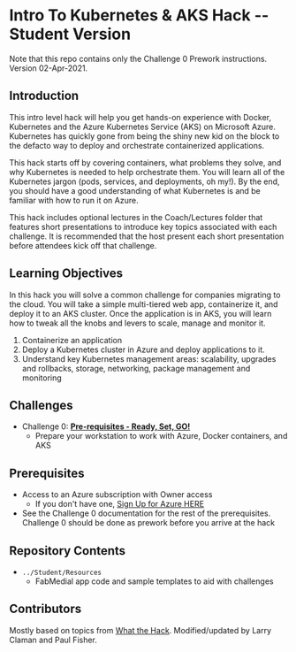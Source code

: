 # Intro To Kubernetes & AKS Hack -- Student Version

Note that this repo contains only the Challenge 0 Prework instructions.  Version 02-Apr-2021.

## Introduction
This intro level hack will help you get hands-on experience with Docker, Kubernetes and the Azure Kubernetes Service (AKS) on Microsoft Azure. Kubernetes has quickly gone from being the shiny new kid on the block to the defacto way to deploy and orchestrate containerized applications.

This hack starts off by covering containers, what problems they solve, and why Kubernetes is needed to help orchestrate them.  You will learn all of the Kubernetes jargon (pods, services, and deployments, oh my!).  By the end, you should have a good understanding of what Kubernetes is and be familiar with how to run it on Azure.

This hack includes optional lectures in the Coach/Lectures folder that features short presentations to introduce key topics associated with each challenge. It is recommended that the host present each short presentation before attendees kick off that challenge.

## Learning Objectives
In this hack you will solve a common challenge for companies migrating to the cloud. You will take a simple multi-tiered web app, containerize it, and deploy it to an AKS cluster. Once the application is in AKS, you will learn how to tweak all the knobs and levers to scale, manage and monitor it.

1. Containerize an application
1. Deploy a Kubernetes cluster in Azure and deploy applications to it.
1. Understand key Kubernetes management areas: scalability, upgrades and rollbacks, storage, networking, package management and monitoring

## Challenges
- Challenge 0: **[Pre-requisites - Ready, Set, GO!](Student/00-prereqs.md)**
   - Prepare your workstation to work with Azure, Docker containers, and AKS
   
## Prerequisites

- Access to an Azure subscription with Owner access
   - If you don't have one, [Sign Up for Azure HERE](https://azure.microsoft.com/en-us/free/)
- See the Challenge 0 documentation for the rest of the prerequisites.  Challenge 0 should be done as prework before you arrive at the hack

## Repository Contents
- `../Student/Resources`
   - FabMedial app code and sample templates to aid with challenges

## Contributors
Mostly based on topics from [What the Hack](https://github.com/microsoft/WhatTheHack).  Modified/updated by Larry Claman and Paul Fisher.
